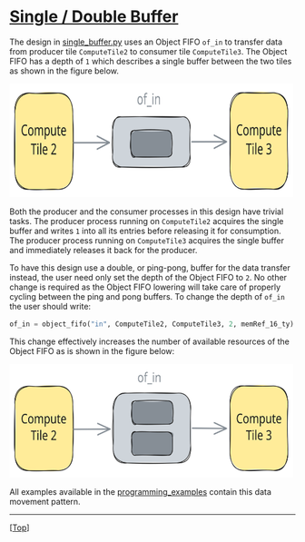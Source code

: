 <!---//===- README.md ---------------------------------------*- Markdown -*-===//
//
// This file is licensed under the Apache License v2.0 with LLVM Exceptions.
// See https://llvm.org/LICENSE.txt for license information.
// SPDX-License-Identifier: Apache-2.0 WITH LLVM-exception
//
// Copyright (C) 2024, Advanced Micro Devices, Inc.
// 
//===----------------------------------------------------------------------===//-->

# <ins>Single / Double Buffer</ins>

The design in [single_buffer.py](./single_buffer.py) uses an Object FIFO `of_in` to transfer data from producer tile `ComputeTile2` to consumer tile `ComputeTile3`. The Object FIFO has a depth of `1` which describes a single buffer between the two tiles as shown in the figure below.

<img src="../../../assets/SingleBuffer.svg" height=200 width="500">

Both the producer and the consumer processes in this design have trivial tasks. The producer process running on `ComputeTile2` acquires the single buffer and writes `1` into all its entries before releasing it for consumption. The producer process running on `ComputeTile3` acquires the single buffer and immediately releases it back for the producer.

To have this design use a double, or ping-pong, buffer for the data transfer instead, the user need only set the depth of the Object FIFO to `2`. No other change is required as the Object FIFO lowering will take care of properly cycling between the ping and pong buffers. To change the depth of `of_in` the user should write:
```python
of_in = object_fifo("in", ComputeTile2, ComputeTile3, 2, memRef_16_ty) # double buffer
```
This change effectively increases the number of available resources of the Object FIFO as is shown in the figure below:

<img src="../../../assets/DoubleBuffer.svg" height=200 width="500">

All examples available in the [programming_examples](../../../../programming_examples/) contain this data movement pattern.

-----
[[Top](..)]
